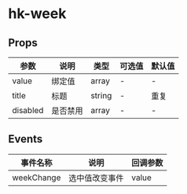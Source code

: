 # hk-week
## Props

| 参数 | 说明 | 类型 | 可选值 | 默认值 |
|--- | --- | --- | --- | --- |
| value | 绑定值 | array | - | - |
| title | 标题 | string | - | 重复 |
| disabled | 是否禁用 | array | - | - |

## Events
| 事件名称 | 说明 |	回调参数 |
|--- | --- | --- |
| weekChange | 选中值改变事件 | value |
